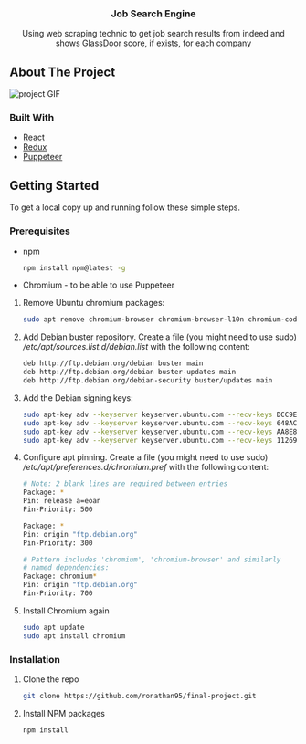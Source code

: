   <h3 align="center">Job Search Engine</h3>

  <p align="center">
    Using web scraping technic to get job search results from indeed and shows GlassDoor score, if exists, for each company</p>

<!-- ABOUT THE PROJECT -->

## About The Project

![project GIF](gif.gif)

### Built With

-   [React](https://reactjs.org/)
-   [Redux](https://redux.js.org/)
-   [Puppeteer](https://pptr.dev/)

<!-- GETTING STARTED -->

## Getting Started

To get a local copy up and running follow these simple steps.

### Prerequisites

-   npm

    ```sh
    npm install npm@latest -g
    ```

-   Chromium - to be able to use Puppeteer

1. Remove Ubuntu chromium packages:

    ```sh
    sudo apt remove chromium-browser chromium-browser-l10n chromium-codecs-ffmpeg-extra
    ```

2. Add Debian buster repository. Create a file (you might need to use sudo) _/etc/apt/sources.list.d/debian.list_ with the following content:

    ```sh
    deb http://ftp.debian.org/debian buster main
    deb http://ftp.debian.org/debian buster-updates main
    deb http://ftp.debian.org/debian-security buster/updates main
    ```

3. Add the Debian signing keys:

    ```sh
    sudo apt-key adv --keyserver keyserver.ubuntu.com --recv-keys DCC9EFBF77E11517
    sudo apt-key adv --keyserver keyserver.ubuntu.com --recv-keys 648ACFD622F3D138
    sudo apt-key adv --keyserver keyserver.ubuntu.com --recv-keys AA8E81B4331F7F50
    sudo apt-key adv --keyserver keyserver.ubuntu.com --recv-keys 112695A0E562B32A
    ```

4. Configure apt pinning. Create a file (you might need to use sudo) _/etc/apt/preferences.d/chromium.pref_ with the following content:

    ```sh
    # Note: 2 blank lines are required between entries
    Package: *
    Pin: release a=eoan
    Pin-Priority: 500

    Package: *
    Pin: origin "ftp.debian.org"
    Pin-Priority: 300

    # Pattern includes 'chromium', 'chromium-browser' and similarly
    # named dependencies:
    Package: chromium*
    Pin: origin "ftp.debian.org"
    Pin-Priority: 700
    ```

5. Install Chromium again

    ```sh
    sudo apt update
    sudo apt install chromium
    ```

### Installation

1. Clone the repo
    ```sh
    git clone https://github.com/ronathan95/final-project.git
    ```
2. Install NPM packages
    ```sh
    npm install
    ```
